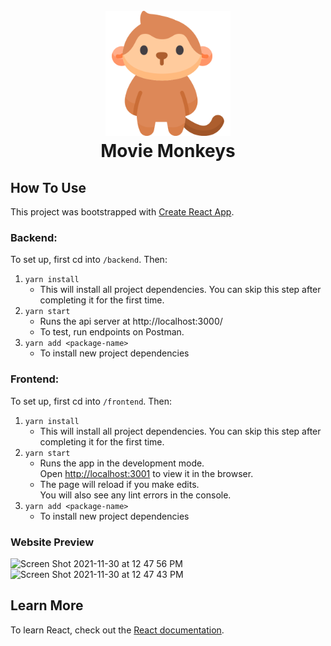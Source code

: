 <h1 align="center">
  <br>
  <img src="./frontend/src/assets/monkey.png" alt="Movie Monkeys Logo" width="200">
  <br/>
  Movie Monkeys
  </br>
</h1>

## How To Use
This project was bootstrapped with [Create React App](https://github.com/facebook/create-react-app).


### Backend:
To set up, first cd into `/backend`. Then:
1. `yarn install`
    - This will install all project dependencies. You can skip this step after completing it for the first time.
2. `yarn start`
    - Runs the api server at http://localhost:3000/
    - To test, run endpoints on Postman.
3. `yarn add <package-name>`
    - To install new project dependencies

### Frontend:
To set up, first cd into `/frontend`. Then:

1. `yarn install`
    - This will install all project dependencies. You can skip this step after completing it for the first time.
2. `yarn start`
    - Runs the app in the development mode.\
      Open [http://localhost:3001](http://localhost:3001) to view it in the browser.
    - The page will reload if you make edits.\
      You will also see any lint errors in the console.
3. `yarn add <package-name>`
    - To install new project dependencies

### Website Preview
<img width="1440" alt="Screen Shot 2021-11-30 at 12 47 56 PM" src="https://user-images.githubusercontent.com/29765024/218225213-f96a5d04-2154-4891-8398-03764ad4c431.png">
<img width="721" alt="Screen Shot 2021-11-30 at 12 47 43 PM" src="https://user-images.githubusercontent.com/29765024/218225255-8dd2d041-332f-43ed-a0af-28962173da86.png">


## Learn More

To learn React, check out the [React documentation](https://reactjs.org/).
